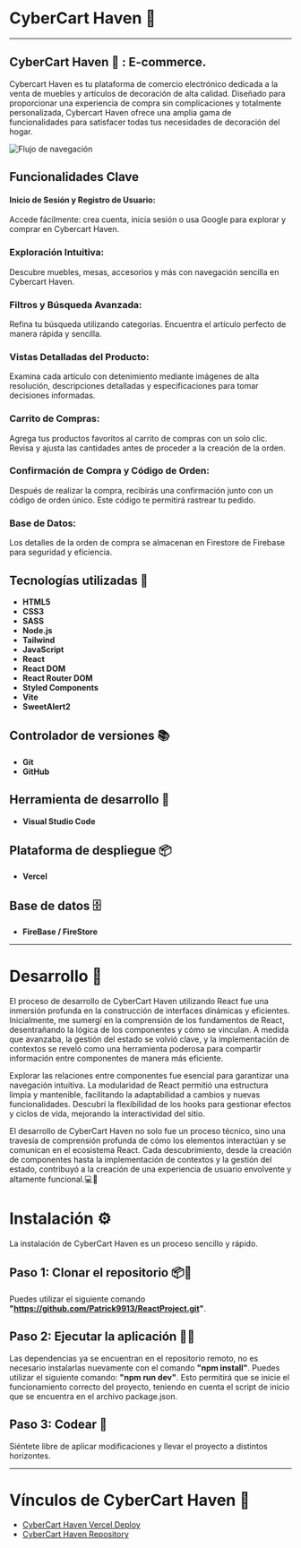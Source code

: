 # CyberCart Haven 🚀
---
## CyberCart Haven 📖 : E-commerce. 
Cybercart Haven es tu plataforma de comercio electrónico dedicada a la venta de muebles y artículos de decoración de alta calidad. Diseñado para proporcionar una experiencia de compra sin complicaciones y totalmente personalizada, Cybercart Haven ofrece una amplia gama de funcionalidades para satisfacer todas tus necesidades de decoración del hogar.

![Flujo de navegación](src/assets/gifnavigation/gifnav.gif)

## Funcionalidades Clave

#### **Inicio de Sesión y Registro de Usuario:**
Accede fácilmente: crea cuenta, inicia sesión o usa Google para explorar y comprar en Cybercart Haven.
### **Exploración Intuitiva:**
Descubre muebles, mesas, accesorios y más con navegación sencilla en Cybercart Haven.
### **Filtros y Búsqueda Avanzada:**
Refina tu búsqueda utilizando categorías. Encuentra el artículo perfecto de manera rápida y sencilla.
### **Vistas Detalladas del Producto:**
Examina cada artículo con detenimiento mediante imágenes de alta resolución, descripciones detalladas y especificaciones para tomar decisiones informadas.
### **Carrito de Compras:**
Agrega tus productos favoritos al carrito de compras con un solo clic. Revisa y ajusta las cantidades antes de proceder a la creación de la orden.
### **Confirmación de Compra y Código de Orden:**
Después de realizar la compra, recibirás una confirmación junto con un código de orden único. Este código te permitirá rastrear tu pedido.
### **Base de Datos:**
Los detalles de la orden de compra se almacenan en Firestore de Firebase para seguridad y eficiencia.

## Tecnologías utilizadas 📖
- **HTML5**
- **CSS3**
- **SASS**
- **Node.js**
- **Tailwind**
- **JavaScript**
- **React**
- **React DOM**
- **React Router DOM**
- **Styled Components**
- **Vite**
- **SweetAlert2**
## Controlador de versiones 📚
- **Git**
- **GitHub**
## Herramienta de desarrollo 🔧
- **Visual Studio Code**
## Plataforma de despliegue 📦 
- **Vercel**
## Base de datos 🗄️
- **FireBase / FireStore**
---

# Desarrollo 🌟 
El proceso de desarrollo de CyberCart Haven utilizando React fue una inmersión profunda en la construcción de interfaces dinámicas y eficientes. Inicialmente, me sumergí en la comprensión de los fundamentos de React, desentrañando la lógica de los componentes y cómo se vinculan. A medida que avanzaba, la gestión del estado se volvió clave, y la implementación de contextos se reveló como una herramienta poderosa para compartir información entre componentes de manera más eficiente.

Explorar las relaciones entre componentes fue esencial para garantizar una navegación intuitiva. La modularidad de React permitió una estructura limpia y mantenible, facilitando la adaptabilidad a cambios y nuevas funcionalidades. Descubrí la flexibilidad de los hooks para gestionar efectos y ciclos de vida, mejorando la interactividad del sitio.

El desarrollo de CyberCart Haven no solo fue un proceso técnico, sino una travesía de comprensión profunda de cómo los elementos interactúan y se comunican en el ecosistema React. Cada descubrimiento, desde la creación de componentes hasta la implementación de contextos y la gestión del estado, contribuyó a la creación de una experiencia de usuario envolvente y altamente funcional.💻🚀

# Instalación ⚙️
La instalación de CyberCart Haven es un proceso sencillo y rápido.

## Paso 1: Clonar el repositorio 📦📂

Puedes utilizar el siguiente comando **"https://github.com/Patrick9913/ReactProject.git"**.
## Paso 2: Ejecutar la aplicación 🧩🔧

Las dependencias ya se encuentran en el repositorio remoto, no es necesario instalarlas nuevamente con el comando **"npm install"**. Puedes utilizar el siguiente comando: **"npm run dev"**. Esto permitirá que se inicie el funcionamiento correcto del proyecto, teniendo en cuenta el script de inicio que se encuentra en el archivo package.json.

## Paso 3: Codear 🧠

Siéntete libre de aplicar modificaciones y llevar el proyecto a distintos horizontes.



---

# Vínculos de CyberCart Haven 🌌
- [CyberCart Haven Vercel Deploy](http://react-project-wheat-one.vercel.app/)
- [CyberCart Haven Repository](https://github.com/Patrick9913/ReactProject.git)